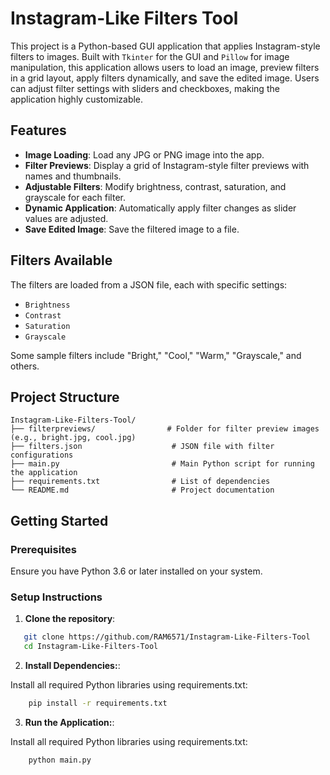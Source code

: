 # Instagram-Like Filters Tool

This project is a Python-based GUI application that applies Instagram-style filters to images. Built with `Tkinter` for the GUI and `Pillow` for image manipulation, this application allows users to load an image, preview filters in a grid layout, apply filters dynamically, and save the edited image. Users can adjust filter settings with sliders and checkboxes, making the application highly customizable.

## Features

- **Image Loading**: Load any JPG or PNG image into the app.
- **Filter Previews**: Display a grid of Instagram-style filter previews with names and thumbnails.
- **Adjustable Filters**: Modify brightness, contrast, saturation, and grayscale for each filter.
- **Dynamic Application**: Automatically apply filter changes as slider values are adjusted.
- **Save Edited Image**: Save the filtered image to a file.

## Filters Available

The filters are loaded from a JSON file, each with specific settings:
- `Brightness`
- `Contrast`
- `Saturation`
- `Grayscale`

Some sample filters include "Bright," "Cool," "Warm," "Grayscale," and others.

## Project Structure

```plaintext
Instagram-Like-Filters-Tool/
├── filterpreviews/                # Folder for filter preview images (e.g., bright.jpg, cool.jpg)
├── filters.json                    # JSON file with filter configurations
├── main.py                         # Main Python script for running the application
├── requirements.txt                # List of dependencies
└── README.md                       # Project documentation
```
## Getting Started

### Prerequisites

Ensure you have Python 3.6 or later installed on your system.

### Setup Instructions

1. **Clone the repository**:

```bash
   git clone https://github.com/RAM6571/Instagram-Like-Filters-Tool
   cd Instagram-Like-Filters-Tool
 ```

2. **Install Dependencies:**:

Install all required Python libraries using requirements.txt:

```bash
    pip install -r requirements.txt
```


3. **Run the Application:**:

Install all required Python libraries using requirements.txt:

```bash
    python main.py
```

